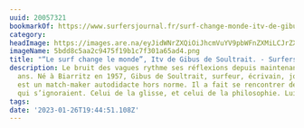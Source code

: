 ```yaml
---
uuid: 20057321
bookmarkOf: https://www.surfersjournal.fr/surf-change-monde-itv-de-gibus-de-soultrait/
category:
headImage: https://images.are.na/eyJidWNrZXQiOiJhcmVuYV9pbWFnZXMiLCJrZXkiOiIyMDA1NzMyMS9vcmlnaW5hbF81YmRkOGM1YWEyYzk0NzVmMTliMWM3ZjMwMWE2NWFkNC5wbmciLCJlZGl0cyI6eyJyZXNpemUiOnsid2lkdGgiOjEyMDAsImhlaWdodCI6MTIwMCwiZml0IjoiaW5zaWRlIiwid2l0aG91dEVubGFyZ2VtZW50Ijp0cnVlfSwid2VicCI6eyJxdWFsaXR5Ijo5MH0sImpwZWciOnsicXVhbGl0eSI6OTB9LCJyb3RhdGUiOm51bGx9fQ==?bc=0
imageName: 5bdd8c5aa2c9475f19b1c7f301a65ad4.png
title: "“Le surf change le monde”, Itv de Gibus de Soultrait. - Surfers Journal"
description: Le bruit des vagues rythme ses réflexions depuis maintenant quarante
  ans. Né à Biarritz en 1957, Gibus de Soultrait, surfeur, écrivain, journaliste,
  est un match-maker autodidacte hors norme. Il a fait se rencontrer deux univers
  qui s’ignoraient. Celui de la glisse, et celui de la philosophie. Lui-m…
tags:
date: '2023-01-26T19:44:51.108Z'
---
```

